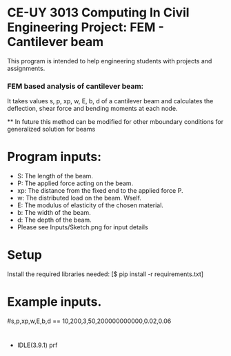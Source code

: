 # CE-UY 3013 Computing In Civil Engineering Project: FEM - Cantilever beam


This program is intended to help engineering students with projects and assignments.

### FEM based analysis of cantilever beam:
It takes values s, p, xp, w, E, b, d of a cantilever beam and calculates the deflection, shear force and bending moments at each node.

** In future this method can be modified for other mboundary conditions for generalized solution for beams

#  Program inputs: 
* S: The length of the beam.
* P: The applied force acting on the beam.
* xp: The distance from the fixed end to the applied force P.
* w: The distributed load on the beam. Wself.
* E: The modulus of elasticity of the chosen material.
* b: The width of the beam.
* d: The depth of the beam.
* Please see Inputs/Sketch.png for input details

# Setup
Install the required libraries needed:
[$ pip install -r requirements.txt]



# Example inputs. 
#s,p,xp,w,E,b,d == 10,200,3,50,200000000000,0.02,0.06

#   
* IDLE(3.9.1) prf


